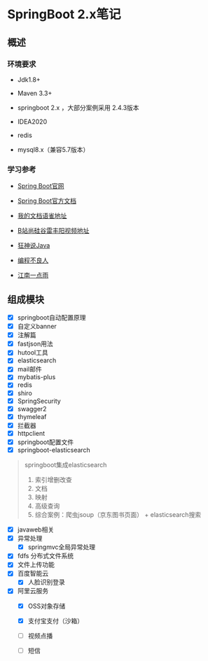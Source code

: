 # SpringBoot 2.x笔记

## 概述

### 环境要求

- Jdk1.8+ 
- Maven 3.3+

- springboot 2.x ，大部分案例采用 2.4.3版本
- IDEA2020
- redis
- mysql8.x（兼容5.7版本）

### 学习参考

- [Spring Boot官网](https://spring.io/projects/spring-boot)
- [Spring Boot官方文档](https://docs.spring.io/spring-boot/docs/)
- [我的文档语雀地址](https://www.yuque.com/yuquexiongjt/qh2h6g/hf9ttt)

- [B站尚硅谷雷丰阳视频地址](https://www.bilibili.com/video/BV19K4y1L7MT?p=1)
- [狂神说Java](https://space.bilibili.com/95256449/)
- [编程不良人](https://space.bilibili.com/352224540/)
- [江南一点雨](https://space.bilibili.com/49484631/?spm_id_from=333.999.0.0)

## 组成模块

- [x] springboot自动配置原理
- [x] 自定义banner
- [x] 注解篇
- [x] fastjson用法
- [x] hutool工具
- [x] elasticsearch
- [x] mail邮件
- [x] mybatis-plus
- [x] redis
- [x] shiro
- [x] SpringSecurity
- [x] swagger2
- [x] thymeleaf
- [x] 拦截器
- [x] httpclient
- [x] springboot配置文件
- [x] springboot-elasticsearch
> springboot集成elasticsearch
> 1. 索引增删改查
> 2. 文档
> 3. 映射
> 4. 高级查询
> 5. 综合案例：爬虫jsoup（京东图书页面） + elasticsearch搜索


- [x] javaweb相关
- [x] 异常处理
  - [x] springmvc全局异常处理
- [x] fdfs 分布式文件系统
- [x] 文件上传功能
- [x] 百度智能云
  - [x] 人脸识别登录
- [x] 阿里云服务
  - [x] OSS对象存储
  - [x] 支付宝支付（沙箱）
  - [ ] 视频点播
  - [ ] 短信

